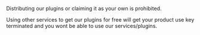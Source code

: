 Distributing our plugins or claiming it as your own is prohibited.

Using other services to get our plugins for free will get your product use key terminated and you wont be able to use our services/plugins.
